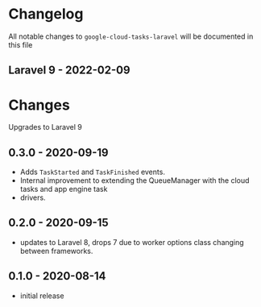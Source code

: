 # Changelog

All notable changes to `google-cloud-tasks-laravel` will be documented in this file

## Laravel 9 - 2022-02-09

# Changes

Upgrades to Laravel 9

## 0.3.0 - 2020-09-19

- Adds `TaskStarted` and `TaskFinished` events.
- Internal improvement to extending the QueueManager with the cloud tasks and app engine task
- drivers.

## 0.2.0 - 2020-09-15

- updates to Laravel 8, drops 7 due to worker options class changing between frameworks.

## 0.1.0 - 2020-08-14

- initial release
